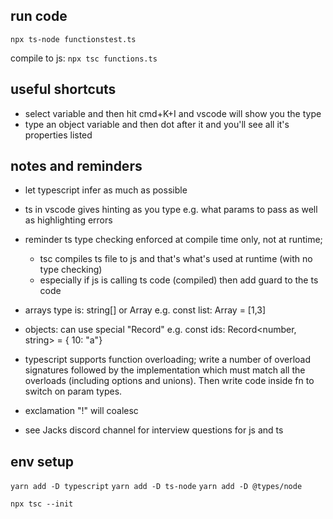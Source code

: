 
## run code
`npx ts-node functionstest.ts`

compile to js: `npx tsc functions.ts`


## useful shortcuts
* select variable and then hit cmd+K+I and vscode will show you the type
* type an object variable and then dot after it and you'll see all it's properties listed

## notes and reminders
* let typescript infer as much as possible
* ts in vscode gives hinting as you type e.g. what params to pass as well as highlighting errors
* reminder ts type checking enforced at compile time only, not at runtime;
  * tsc compiles ts file to js and that's what's used at runtime (with no type checking)
  * especially if js is calling ts code (compiled) then add guard to the ts code
* arrays type is: string[] or Array<string> e.g. const list: Array<number> = [1,3]
* objects: can use special "Record" e.g. const ids: Record<number, string> = { 10: "a"}
* typescript supports function overloading; write a number of overload signatures followed by the implementation which must match all the overloads (including options and unions). Then write code inside fn to switch on param types.
* exclamation "!" will coalesc

* see Jacks discord channel for interview questions for js and ts


## env setup
`yarn add -D typescript`
`yarn add -D ts-node`
`yarn add -D @types/node`

`npx tsc --init`
